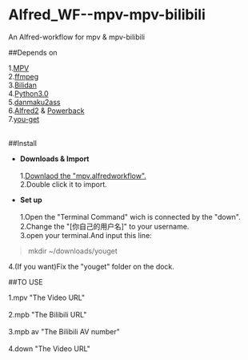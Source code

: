 # Alfred_WF--mpv-mpv-bilibili
An Alfred-workflow for mpv &amp; mpv-bilibili


##Depends on

1.[MPV](https://github.com/mpv-player/mpv)<br />
2.[ffmpeg](https://github.com/FFmpeg/FFmpeg)<br />
3.[Bilidan](https://github.com/m13253/BiliDan)<br />
4.[Python3.0](https://www.python.org/)<br />
5.[danmaku2ass](https://github.com/m13253/danmaku2ass)<br />
6.[Alfred2](https://www.alfredapp.com/) & [Powerback](https://www.alfredapp.com/powerpack/)<br />
7.[you-get](https://github.com/search?utf8=%E2%9C%93&q=you-get)<br /><br />

##Install
- **Downloads & Import**<br />  
1.[Downlaod the "mpv.alfredworkflow".](https://github.com/JackMcKing/Alfred_WF--mpv-mpv-bilibili/blob/master/mpv.alfredworkflow?raw=true)<br />
2.Double click it to import.<br />
 
- **Set up**<br />  
1.Open the "Terminal Command" wich is connected by the "down".<br />
2.Change the "[你自己的用户名]" to your username.<br />
3.open your terminal.And input this line:<br />
>mkdir ~/downloads/youget  

4.(If you want)Fix the "youget" folder on the dock.

##TO USE

1.mpv "The Video URL"<br /><br />
2.mpb "The Bilibili URL"<br /><br />
3.mpb av "The Bilibili AV number"<br /><br />
4.down "The Video URL"<br />
